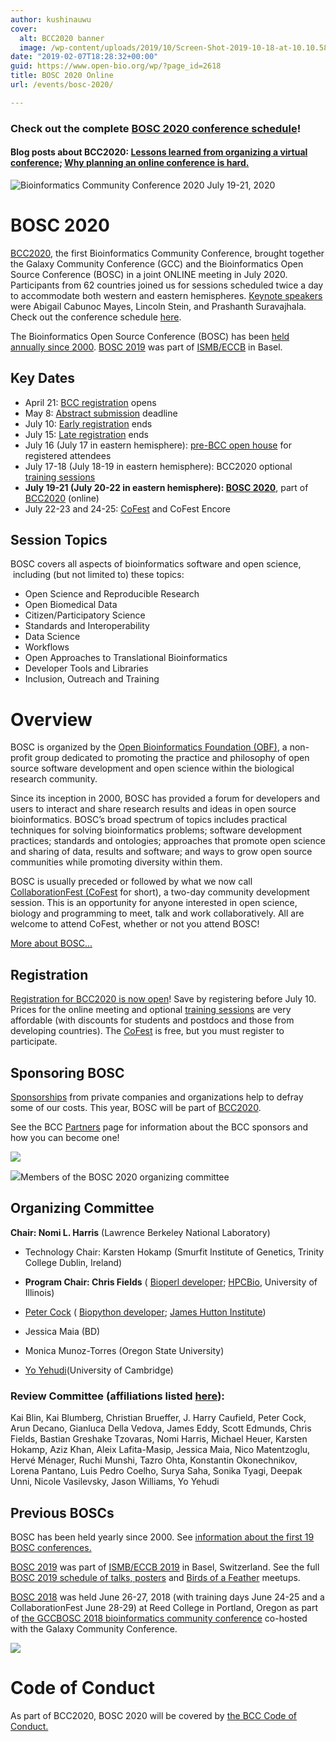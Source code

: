 ```yaml
---
author: kushinauwu
cover:
  alt: BCC2020 banner
  image: /wp-content/uploads/2019/10/Screen-Shot-2019-10-18-at-10.10.58-PM.png
date: "2019-02-07T18:28:32+00:00"
guid: https://www.open-bio.org/wp/?page_id=2618
title: BOSC 2020 Online
url: /events/bosc-2020/

---
```

### Check out the complete [BOSC 2020 conference schedule](/events/bosc/schedule/)!

#### Blog posts about BCC2020: [Lessons learned from organizing a virtual conference](/2020/08/13/lessons-learned/); [Why planning an online conference is hard.](/2020/09/01/planning-an-online-conference-is-hard/)

![Bioinformatics Community Conference 2020  July 19-21, 2020](/wp-content/uploads/2020/09/BOSC2020-party-attendees.png)

# BOSC 2020

[BCC2020](https://bcc2020.github.io/), the first Bioinformatics Community Conference, brought together the Galaxy Community Conference (GCC) and the Bioinformatics Open Source Conference (BOSC) in a joint ONLINE meeting in July 2020. Participants from 62 countries joined us for sessions scheduled twice a day to accommodate both western and eastern hemispheres. [Keynote speakers](https://bcc2020.github.io/keynotes/) were Abigail Cabunoc Mayes, Lincoln Stein, and Prashanth Suravajhala. Check out the conference schedule [here](/events/bosc/schedule/).

The Bioinformatics Open Source Conference (BOSC) has been [held annually since 2000](/events/bosc/about/). [BOSC 2019](/events/bosc-2019/) was part of [ISMB/ECCB](https://www.iscb.org/ismbeccb2019) in Basel.

## Key Dates

- April 21: [BCC registration](https://bcc2020.github.io/Registration/) opens
- May 8: [Abstract submission](/events/bosc/submit/) deadline
- July 10: [Early registration](https://bcc2020.github.io/Registration/) ends
- July 15: [Late registration](https://bcc2020.github.io/Registration/) ends
- July 16 (July 17 in eastern hemisphere): [pre-BCC open house](/2020/07/08/bcc2020-pre-conference-open-house/) for registered attendees
- July 17-18 (July 18-19 in eastern hemisphere): BCC2020 optional [training sessions](https://bcc2020.sched.com/overview/subject/Training)
- **July 19-21 (July 20-22 in eastern hemisphere): [BOSC 2020](/events/bosc/schedule/)**, part of [BCC2020](https://bcc2020.github.io/) (online)
- July 22-23 and 24-25: [CoFest](/events/bosc/collaborationfest/) and CoFest Encore

## Session Topics

BOSC covers all aspects of bioinformatics software and open science,  including (but not limited to) these topics:

- Open Science and Reproducible Research
- Open Biomedical Data
- Citizen/Participatory Science
- Standards and Interoperability
- Data Science
- Workflows
- Open Approaches to Translational Bioinformatics
- Developer Tools and Libraries
- Inclusion, Outreach and Training

# Overview

BOSC is organized by the [Open Bioinformatics Foundation (OBF)](/wiki/Main_Page), a non-profit group dedicated to promoting the practice and philosophy of open source software development and open science within the biological research community.

Since its inception in 2000, BOSC has provided a forum for developers and users to interact and share research results and ideas in open source bioinformatics. BOSC’s broad spectrum of topics includes practical techniques for solving bioinformatics problems; software development practices; standards and ontologies; approaches that promote open science and sharing of data, results and software; and ways to grow open source communities while promoting diversity within them.

BOSC is usually preceded or followed by what we now call [CollaborationFest (CoFest](/events/bosc/collaborationfest/) for short), a two-day community development session. This is an opportunity for anyone interested in open science, biology and programming to meet, talk and work collaboratively. All are welcome to attend CoFest, whether or not you attend BOSC!

[More about BOSC...](/events/bosc/about/)

## Registration

[Registration for BCC2020 is now open](https://bcc2020.github.io/blog/registration-open)! Save by registering before July 10. Prices for the online meeting and optional [training sessions](https://bcc2020.sched.com/overview/subject/Training) are very affordable (with discounts for students and postdocs and those from developing countries). The [CoFest](/events/bosc/collaborationfest/) is free, but you must register to participate.

## Sponsoring BOSC

[Sponsorships](/events/bosc/sponsors/) from private companies and organizations help to defray some of our costs. This year, BOSC will be part of [BCC2020](https://bcc2020.github.io/).  

See the BCC [Partners](https://bcc2020.github.io/partners/) page for information about the BCC sponsors and how you can become one!

![](/wp/wp-content/uploads/2019/08/BOSC2019-audience1-1.jpg)

![](/wp-content/uploads/2020/09/BOSC2020-org-committee.png)Members of the BOSC 2020 organizing committee

## Organizing Committee

**Chair: Nomi L. Harris** (Lawrence Berkeley National Laboratory)

- Technology Chair: Karsten Hokamp (Smurfit Institute of Genetics, Trinity College Dublin, Ireland)
- **Program Chair: Chris Fields** ( [Bioperl developer](http://bioperl.org/); [HPCBio](https://hpcbio.illinois.edu/), University of Illinois)
- [Peter Cock](http://www.scri.ac.uk/staff/petercock) ( [Biopython developer](http://biopython.org/); [James Hutton Institute](http://www.hutton.ac.uk/))  

- Jessica Maia (BD)
- Monica Munoz-Torres (Oregon State University)
- [Yo Yehudi](http://yo-yehudi.com/)(University of Cambridge)

### **Review Committee (affiliations listed [here](https://bcc2020.github.io/about/))**:

Kai Blin, Kai Blumberg, Christian Brueffer, J. Harry Caufield, Peter Cock, Arun Decano, Gianluca Della Vedova, James Eddy, Scott Edmunds, Chris Fields, Bastian Greshake Tzovaras, Nomi Harris, Michael Heuer, Karsten Hokamp, Aziz Khan, Aleix Lafita-Masip, Jessica Maia, Nico Matentzoglu, Hervé Ménager, Ruchi Munshi, Tazro Ohta, Konstantin Okonechnikov, Lorena Pantano, Luis Pedro Coelho, Surya Saha, Sonika Tyagi, Deepak Unni, Nicole Vasilevsky, Jason Williams, Yo Yehudi

## Previous BOSCs

BOSC has been held yearly since 2000. See [information about the first 19 BOSC conferences.](/events/bosc/about#Past_BOSCs)

[BOSC 2019](/events/bosc-2019/) was part of [ISMB/ECCB 2019](https://www.iscb.org/ismbeccb2019) in Basel, Switzerland. See the full [BOSC 2019 schedule of talks, posters](/events/bosc/schedule/) and [Birds of a Feather](/events/bosc/bofs/) meetups.

[BOSC 2018](/wiki/BOSC_2018) was held June 26-27, 2018 (with training days June 24-25 and a CollaborationFest June 28-29) at Reed College in Portland, Oregon as part of [the GCCBOSC 2018 bioinformatics community conference](https://gccbosc2018.sched.com/) co-hosted with the Galaxy Community Conference.

![](/wp/wp-content/uploads/2019/03/farah-yo-angel-GCCBOSC-1024x683.jpg)

# Code of Conduct

As part of BCC2020, BOSC 2020 will be covered by [the BCC Code of Conduct.](https://bcc2020.github.io/cod/)
